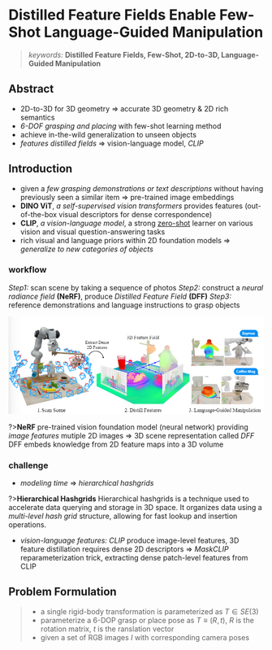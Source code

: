 # Distilled Feature Fields Enable Few-Shot Language-Guided Manipulation

>*keywords:* **Distilled Feature Fields, Few-Shot, 2D-to-3D, Language-Guided Manipulation**

## Abstract

- 2D-to-3D for 3D geometry $\Rightarrow$ accurate 3D geometry & 2D rich semantics
- *6-DOF grasping and placing* with few-shot learning method
- achieve in-the-wild generalization to unseen objects
- *features distilled fields* $\Rightarrow$ vision-language model, *CLIP*

## Introduction

- given a *few grasping demonstrations or text descriptions* without having previously seen a similar item $\Rightarrow$ pre-trained image embeddings
- **DINO ViT**, *a self-supervised vision transformers* provides features (out-of-the-box visual descriptors for dense correspondence)
- **CLIP**, *a vision-language model*, a strong <u>zero-shot</u> learner on various vision and visual question-answering tasks
- rich visual and language priors within 2D foundation models $\Rightarrow$ *generalize to new categories of objects*

### workflow

*Step1:* scan scene by taking a sequence of photos
*Step2:* construct a *neural radiance field* **(NeRF)**, produce *Distilled Feature Field* **(DFF)**
*Step3:* reference demonstrations and language instructions to grasp objects

![alt text](image.png)

?>**NeRF**
pre-trained vision foundation model (neural network) providing *image features*
mutiple 2D images $\Rightarrow$ 3D scene  representation called *DFF*
DFF embeds knowledge from 2D feature maps into a 3D volume

### challenge

- *modeling time* $\Rightarrow$ *hierarchical hashgrids*

?>**Hierarchical Hashgrids**
Hierarchical hashgrids is a technique used to accelerate data querying and storage in 3D space. 
It organizes data using a *multi-level hash grid* structure, allowing for fast lookup and insertion operations.

- *vision-language features:* *CLIP* produce image-level features, 3D feature distillation requires dense 2D descriptors $\Rightarrow$ *MaskCLIP* reparameterization trick, extracting dense patch-level features from CLIP 

## Problem Formulation

>- a single rigid-body transformation is parameterized as ${T} \in {SE(3)}$
>- parameterize a 6-DOP grasp or place pose as ${T} \equiv {(R, t)}$, ${R}$ is the rotation matrix, ${t}$ is the ranslation vector
>- given a set of RGB images ${I}$ with corresponding camera poses